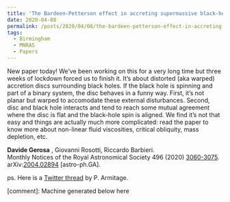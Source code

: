 ```yaml
---
title: 'The Bardeen-Petterson effect in accreting supermassive black-hole binaries: a systematic approach'
date: 2020-04-08
permalink: /posts/2020/04/08/the-bardeen-petterson-effect-in-accreting-supermassive-black-hole-binaries-a-systematic-approach
tags:
  - Birmingham
  - MNRAS
  - Papers
---
```


New paper today! We’ve been working on this for a very long time but three weeks of lockdown forced us to finish it. It’s about distorted (aka warped) accretion discs surrounding black holes. If the black hole is spinning and part of a binary system, the disc behaves in a funny way. First, it’s not planar but warped to accomodate these external disturbances. Second, disc and black hole interacts and tend to reach some mutual agreement where the disc is flat and the black-hole spin is aligned. We find it’s not that easy and things are actually much more complicated: read the paper to know more about non-linear fluid viscosities, critical obliquity, mass depletion, etc.

**Davide Gerosa** , Giovanni Rosotti, Riccardo Barbieri.  
Monthly Notices of the Royal Astronomical Society 496 (2020) [3060-3075](<https://academic.oup.com/mnras/article-abstract/496/3/3060/5857661>).  
arXiv:[2004.02894](<https://arxiv.org/abs/2004.02894>) [astro-ph.GA].

ps. Here is a [Twitter thread](<https://twitter.com/philip_armitage/status/1248393899120287747>) by P. Armitage.

[comment]: Machine generated below here
